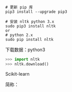 ```shell
# 更新 pip 库
pip3 install --upgrade pip3

# 安装 nltk python 3.x
sudo pip3 install nltk
or
# python 2.x
sudo pip install nltk

```



下载数据：python3 

```python
>>> import nltk
>>> nltk.download()
```



Scikit-learn 

简称：
